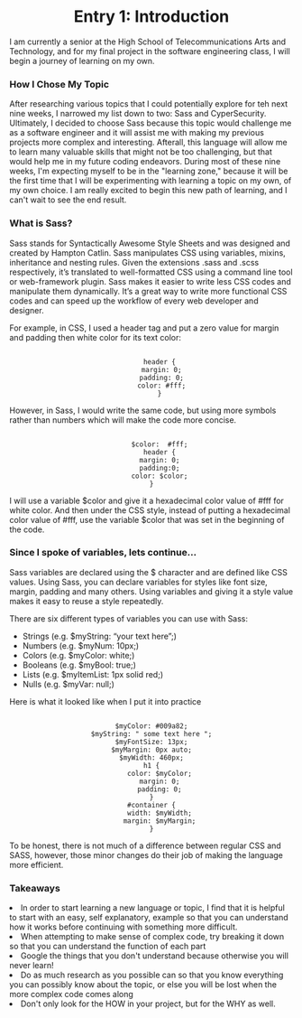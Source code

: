 <center><h1>Entry 1: Introduction</h1></center>
<p>I am currently a senior at the High School of Telecommunications Arts and Technology, and for my final project in the software engineering class, I will begin a journey of learning on my own.</p>
<h3>How I Chose My Topic</h3>
<p>After researching various topics that I could potentially explore for teh next nine weeks, I narrowed my list down to two: Sass and CyperSecurity. Ultimately, I decided to choose Sass because this topic would challenge me as a software engineer and it will assist me with making my previous projects more complex and interesting. Afterall, this language will allow me to learn many valuable skills that might not be too challenging, but that would help me in my future coding endeavors. During most of these nine weeks, I'm expecting myself to be in the "learning zone," because it will be the first time that I will be experimenting with learning a topic on my own, of my own choice. I am really excited to begin this new path of learning, and I can't wait to see the end result. </p>
<h3>What is Sass?</h3>
<p>Sass stands for Syntactically Awesome Style Sheets and was  designed and created by Hampton Catlin. Sass manipulates CSS using variables, mixins, inheritance and nesting rules. Given the extensions .sass and .scss respectively, it’s translated to well-formatted CSS using a command line tool or web-framework plugin. Sass makes it easier to write less CSS codes and manipulate them dynamically. It’s a great way to write more functional CSS codes and can speed up the workflow of every web developer and designer.</p>
<p>For example, in CSS, I used a header tag and put a zero value for margin and padding then white color for its text color:</p>
<center><code>
    header {
     margin: 0;
     padding: 0;
     color: #fff;
    }
</code></center>
<p>However, in Sass, I would write the same code, but using more symbols rather than numbers which will make the code more concise.</p>
<center><code>
    $color:  #fff;
    header {
    margin: 0;
    padding:0;
    color: $color;
}
</code></center>
<p>I will use a variable $color and give it a hexadecimal color value of #fff for white color. And then under the CSS style, instead of putting a hexadecimal color value of #fff, use the variable $color that was set in the beginning of the code.</p>

<h3>Since I spoke of variables, lets continue...</h3>
<p>Sass variables are declared using the $ character and are defined like CSS values. Using Sass, you can declare variables for styles like font size, margin, padding and many others. Using variables and giving it a style value makes it easy to reuse a style repeatedly.</p>
<p>There are six different types of variables you can use with Sass:</p>
<ul>
    <li>Strings (e.g. $myString: “your text here”;)</li>
    <li>Numbers (e.g. $myNum: 10px;)</li>
    <li>Colors (e.g. $myColor: white;)</li>
    <li>Booleans (e.g. $myBool: true;)</li>
    <li>Lists (e.g. $myItemList: 1px solid red;)</li>
    <li>Nulls (e.g. $myVar: null;)</li>
</ul>
<p>Here is what it looked like when I put it into practice</p>
<center><code>
$myColor: #009a82;
$myString: " some text here ";
$myFontSize: 13px;
$myMargin: 0px auto;
$myWidth: 460px;
h1 {
	color: $myColor;
	margin: 0;
	padding: 0;
}
#container {
	width: $myWidth;
	margin: $myMargin;
}
</code></center>
<p>To be honest, there is not much of a difference between regular CSS and SASS, however, those minor changes do their job of making the language more efficient.</p>

<h3>Takeaways</h3>
<li>In order to start learning a new language or topic, I find that it is helpful to start with an easy, self explanatory, example so that you can understand how it works before continuing with something more difficult.</li>
<li>When attempting to make sense of complex code, try breaking it down so that you can understand the function of each part</li>
<li>Google the things that you don't understand because otherwise you will never learn!</li>
<li>Do as much research as you possible can so that you know everything you can possibly know about the topic, or else you will be lost when the more complex code comes along</li>
<li>Don't only look for the HOW in your project, but for the WHY as well.</li>

